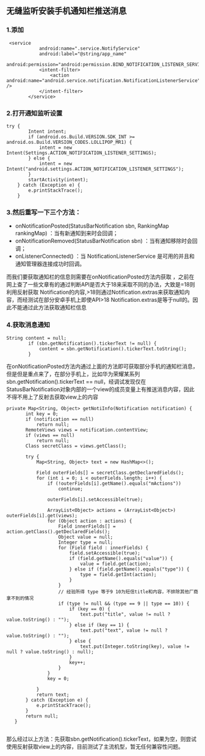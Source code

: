 ## 无缝监听安装手机通知栏推送消息

### 1.添加<inter-filter>
```
 <service
            android:name=".service.NotifyService"
            android:label="@string/app_name"
            android:permission="android:permission.BIND_NOTIFICATION_LISTENER_SERVICE">
            <intent-filter>
                <action android:name="android.service.notification.NotificationListenerService" />
            </intent-filter>
        </service>
```
### 2.打开通知监听设置

```
try {
        Intent intent;
        if (android.os.Build.VERSION.SDK_INT >= android.os.Build.VERSION_CODES.LOLLIPOP_MR1) {
            intent = new Intent(Settings.ACTION_NOTIFICATION_LISTENER_SETTINGS);
        } else {
            intent = new Intent("android.settings.ACTION_NOTIFICATION_LISTENER_SETTINGS");
        }
        startActivity(intent);
    } catch (Exception e) {
        e.printStackTrace();
    }

```
### 3.然后重写一下三个方法：
- onNotificationPosted(StatusBarNotification sbn, RankingMap rankingMap) ：当有新通知到来时会回调；
- onNotificationRemoved(StatusBarNotification sbn) ：当有通知移除时会回调；
- onListenerConnected() ：当 NotificationListenerService 是可用的并且和通知管理器连接成功时回调。

而我们要获取通知栏的信息则需要在onNotificationPosted方法内获取 ，之前在网上查了一些文章有的通过判断API是否大于18来采取不同的办法，大致是=18则利用反射获取 Notification的内容,>18则通过Notification.extras来获取通知内容，而经测试在部分安卓手机上即使API>18 Notification.extras是等于null的。因此不能通过此方法获取通知栏信息

### 4.获取消息通知
```
String content = null;
        if (sbn.getNotification().tickerText != null) {
            content = sbn.getNotification().tickerText.toString();
        }

```
在onNotificationPosted方法内通过上面的方法即可获取部分手机的通知栏消息，但是但是重点来了，在部分手机上，比如华为荣耀某系列sbn.getNotification().tickerText == null，经调试发现仅在StatusBarNotification对象内部的一个view的成员变量上有推送消息内容，因此不得不用上了反射去获取view上的内容

```
private Map<String, Object> getNotiInfo(Notification notification) {
       int key = 0;
       if (notification == null)
           return null;
       RemoteViews views = notification.contentView;
       if (views == null)
           return null;
       Class secretClass = views.getClass();

       try {
           Map<String, Object> text = new HashMap<>();

           Field outerFields[] = secretClass.getDeclaredFields();
           for (int i = 0; i < outerFields.length; i++) {
               if (!outerFields[i].getName().equals("mActions"))
                   continue;

               outerFields[i].setAccessible(true);

               ArrayList<Object> actions = (ArrayList<Object>) outerFields[i].get(views);
               for (Object action : actions) {
                   Field innerFields[] = action.getClass().getDeclaredFields();
                   Object value = null;
                   Integer type = null;
                   for (Field field : innerFields) {
                       field.setAccessible(true);
                       if (field.getName().equals("value")) {
                           value = field.get(action);
                       } else if (field.getName().equals("type")) {
                           type = field.getInt(action);
                       }
                   }
                   // 经验所得 type 等于9 10为短信title和内容，不排除其他厂商拿不到的情况
                   if (type != null && (type == 9 || type == 10)) {
                       if (key == 0) {
                           text.put("title", value != null ? value.toString() : "");
                       } else if (key == 1) {
                           text.put("text", value != null ? value.toString() : "");
                       } else {
                           text.put(Integer.toString(key), value != null ? value.toString() : null);
                       }
                       key++;
                   }
               }
               key = 0;

           }
           return text;
       } catch (Exception e) {
           e.printStackTrace();
       }
       return null;
   }


```

那么经过以上方法：先获取sbn.getNotification().tickerText，如果为空，则尝试使用反射获取view上的内容，目前测试了主流机型，暂无任何兼容性问题。
